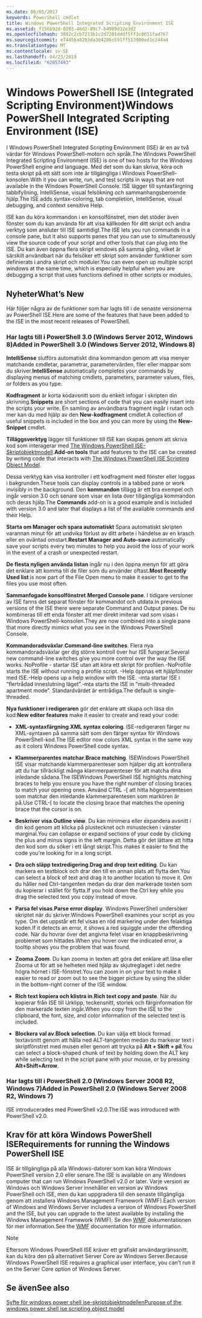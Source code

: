 ```yaml
---
ms.date: 06/05/2017
keywords: PowerShell cmdlet
title: Windows PowerShell Integrated Scripting Environment ISE
ms.assetid: f156b92d-0203-46d2-89c7-b4989d32e3d2
ms.openlocfilehash: 3002c2cb7213b1c2d7201dddf5ff3c0651fad767
ms.sourcegitcommit: e7445ba8203da304286c591ff513900ad1c244a4
ms.translationtype: MT
ms.contentlocale: sv-SE
ms.lasthandoff: 04/23/2019
ms.locfileid: "62057493"
---
```

# <a name="windows-powershell-integrated-scripting-environment-ise"></a><span data-ttu-id="68d11-103">Windows PowerShell ISE (Integrated Scripting Environment)</span><span class="sxs-lookup"><span data-stu-id="68d11-103">Windows PowerShell Integrated Scripting Environment (ISE)</span></span>

<span data-ttu-id="68d11-104">I Windows PowerShell Integrated Scripting Environment (ISE) är en av två värdar för Windows PowerShell-motorn och språk.</span><span class="sxs-lookup"><span data-stu-id="68d11-104">The Windows PowerShell Integrated Scripting Environment (ISE) is one of two hosts for the Windows PowerShell engine and language.</span></span> <span data-ttu-id="68d11-105">Med det som du kan skriva, köra och testa skript på ett sätt som inte är tillgängliga i Windows PowerShell-konsolen.</span><span class="sxs-lookup"><span data-stu-id="68d11-105">With it you can write, run, and test scripts in ways that are not available in the Windows PowerShell Console.</span></span> <span data-ttu-id="68d11-106">ISE lägger till syntaxfärgning tabbifyllning, IntelliSense, visual felsökning och sammanhangsberoende hjälp.</span><span class="sxs-lookup"><span data-stu-id="68d11-106">The ISE adds syntax-coloring, tab completion, IntelliSense, visual debugging, and context sensitive Help.</span></span>

<span data-ttu-id="68d11-107">ISE kan du köra kommandon i en konsolfönstret, men det stöder även fönster som du kan använda för att visa källkoden för ditt skript och andra verktyg som ansluter till ISE samtidigt.</span><span class="sxs-lookup"><span data-stu-id="68d11-107">The ISE lets you run commands in a console pane, but it also supports panes that you can use to simultaneously view the source code of your script and other tools that can plug into the ISE.</span></span> <span data-ttu-id="68d11-108">Du kan även öppna flera skript windows på samma gång, vilket är särskilt användbart när du felsöker ett skript som använder funktioner som definierats i andra skript och moduler.</span><span class="sxs-lookup"><span data-stu-id="68d11-108">You can even open up multiple script windows at the same time, which is especially helpful when you are debugging a script that uses functions defined in other scripts or modules.</span></span>

## <a name="whats-new"></a><span data-ttu-id="68d11-109">Nyheter</span><span class="sxs-lookup"><span data-stu-id="68d11-109">What’s New</span></span>

<span data-ttu-id="68d11-110">Här följer några av de funktioner som har lagts till i de senaste versionerna av PowerShell ISE.</span><span class="sxs-lookup"><span data-stu-id="68d11-110">Here are some of the features that have been added to the ISE in the most recent releases of PowerShell.</span></span>

### <a name="added-in-powershell-30-windows-server-2012-windows-8"></a><span data-ttu-id="68d11-111">Har lagts till i PowerShell 3.0 (Windows Server 2012, Windows 8)</span><span class="sxs-lookup"><span data-stu-id="68d11-111">Added in PowerShell 3.0 (Windows Server 2012, Windows 8)</span></span>

<span data-ttu-id="68d11-112">**IntelliSense** slutförs automatiskt dina kommandon genom att visa menyer matchande cmdletar, parametrar, parametervärden, filer eller mappar som du skriver.</span><span class="sxs-lookup"><span data-stu-id="68d11-112">**IntelliSense** automatically completes your commands by displaying menus of matching cmdlets, parameters, parameter values, files, or folders as you type.</span></span>

<span data-ttu-id="68d11-113">**Kodfragment** är korta kodavsnitt som du enkelt infogar i skripten din skrivning.</span><span class="sxs-lookup"><span data-stu-id="68d11-113">**Snippets** are short sections of code that you can easily insert into the scripts your write.</span></span> <span data-ttu-id="68d11-114">En samling av användbara fragment ingår i rutan och mer kan du med hjälp av den **New-kodfragment** cmdlet.</span><span class="sxs-lookup"><span data-stu-id="68d11-114">A collection of useful snippets is included in the box and you can more by using the **New-Snippet** cmdlet.</span></span>

<span data-ttu-id="68d11-115">**Tilläggsverktyg** lägger till funktioner till ISE kan skapas genom att skriva kod som interagerar med [The Windows PowerShell ISE-Skriptobjektmodell](../../core-powershell/ise/The-ISE-Object-Model-Hierarchy.md).</span><span class="sxs-lookup"><span data-stu-id="68d11-115">**Add-on tools** that add features to the ISE can be created by writing code that interacts with [The Windows PowerShell ISE Scripting Object Model](../../core-powershell/ise/The-ISE-Object-Model-Hierarchy.md).</span></span>

<span data-ttu-id="68d11-116">Dessa verktyg kan visa kontroller i ett kodfragment med fönster eller loggas i bakgrunden.</span><span class="sxs-lookup"><span data-stu-id="68d11-116">These tools can display controls in a tabbed pane or work invisibly in the background.</span></span> <span data-ttu-id="68d11-117">Den **kommandon** tillägg är ett bra exempel och ingår version 3.0 och senare som visar en lista över tillgängliga kommandon och deras hjälp.</span><span class="sxs-lookup"><span data-stu-id="68d11-117">The **Commands** add-on is a good example and is included with version 3.0 and later that displays a list of the available commands and their Help.</span></span>

<span data-ttu-id="68d11-118">**Starta om Manager och spara automatiskt** Spara automatiskt skripten varannan minut för att undvika förlust av ditt arbete i händelse av en krasch eller en oväntad omstart.</span><span class="sxs-lookup"><span data-stu-id="68d11-118">**Restart Manager and Auto-save** automatically save your scripts every two minutes to help you avoid the loss of your work in the event of a crash or unexpected restart.</span></span>

<span data-ttu-id="68d11-119">**De flesta nyligen använda listan** ingår nu i den öppna menyn för att göra det enklare att komma till de filer som du använder oftast.</span><span class="sxs-lookup"><span data-stu-id="68d11-119">**Most Recently Used list** is now part of the File Open menu to make it easier to get to the files you use most often.</span></span>

<span data-ttu-id="68d11-120">**Sammanfogade konsolfönstret**.</span><span class="sxs-lookup"><span data-stu-id="68d11-120">**Merged Console pane**.</span></span> <span data-ttu-id="68d11-121">I tidigare versioner av ISE fanns det separat fönster för kommandot och utdata.</span><span class="sxs-lookup"><span data-stu-id="68d11-121">In previous versions of the ISE there were separate Command and Output panes.</span></span> <span data-ttu-id="68d11-122">De nu kombineras till ett enda fönster att mer direkt imiterar vad som visas i Windows PowerShell-konsolen.</span><span class="sxs-lookup"><span data-stu-id="68d11-122">They are now combined into a single pane that more directly mimics what you see in the Windows PowerShell Console.</span></span>

<span data-ttu-id="68d11-123">**Kommandoradsväxlar**.</span><span class="sxs-lookup"><span data-stu-id="68d11-123">**Command-line switches**.</span></span> <span data-ttu-id="68d11-124">Flera nya kommandoradsväxlar ger dig större kontroll över hur ISE fungerar.</span><span class="sxs-lookup"><span data-stu-id="68d11-124">Several new command-line switches give you more control over the way the ISE works.</span></span> <span data-ttu-id="68d11-125">NoProfile - startar ISE utan att köra ett skript för profilen.</span><span class="sxs-lookup"><span data-stu-id="68d11-125">-NoProfile starts the ISE without running a profile script.</span></span> <span data-ttu-id="68d11-126">-Help öppnas ett hjälpfönster med ISE.</span><span class="sxs-lookup"><span data-stu-id="68d11-126">-Help opens up a help window with the ISE.</span></span> <span data-ttu-id="68d11-127">-mta startar ISE i ”flertrådad inneslutning läget”.</span><span class="sxs-lookup"><span data-stu-id="68d11-127">-mta starts the ISE in “multi-threaded apartment mode”.</span></span> <span data-ttu-id="68d11-128">Standardvärdet är entrådiga.</span><span class="sxs-lookup"><span data-stu-id="68d11-128">The default is single-threaded.</span></span>

<span data-ttu-id="68d11-129">**Nya funktioner i redigeraren** gör det enklare att skapa och läsa din kod:</span><span class="sxs-lookup"><span data-stu-id="68d11-129">**New editor features** make it easier to create and read your code:</span></span>

- <span data-ttu-id="68d11-130">**XML-syntaxfärgning**.</span><span class="sxs-lookup"><span data-stu-id="68d11-130">**XML syntax coloring**.</span></span> <span data-ttu-id="68d11-131">ISE-redigeraren färger nu XML-syntaxen på samma sätt som den färger syntax för Windows PowerShell-kod.</span><span class="sxs-lookup"><span data-stu-id="68d11-131">The ISE editor now colors XML syntax in the same way as it colors Windows PowerShell code syntax.</span></span>

- <span data-ttu-id="68d11-132">**Klammerparentes matchar**.</span><span class="sxs-lookup"><span data-stu-id="68d11-132">**Brace matching**.</span></span> <span data-ttu-id="68d11-133">ISEWindows PowerShell ISE visar matchande klammerparenteser som hjälper dig att kontrollera att du har tillräckligt många klammerparenteser för att matcha dina inledande sådana.</span><span class="sxs-lookup"><span data-stu-id="68d11-133">The ISEWindows PowerShell ISE highlights matching braces to help you ensure you have the right number of closing braces to match your opening ones.</span></span> <span data-ttu-id="68d11-134">Använd CTRL -\[ att hitta högerparentesen som matchar den inledande klammerparentesen som markören är på.</span><span class="sxs-lookup"><span data-stu-id="68d11-134">Use CTRL-\[ to locate the closing brace that matches the opening brace that the cursor is on.</span></span>

- <span data-ttu-id="68d11-135">**Beskriver visa**.</span><span class="sxs-lookup"><span data-stu-id="68d11-135">**Outline view**.</span></span> <span data-ttu-id="68d11-136">Du kan minimera eller expandera avsnitt i din kod genom att klicka på plustecknet och minustecken i vänster marginal.</span><span class="sxs-lookup"><span data-stu-id="68d11-136">You can collapse or expand sections of your code by clicking the plus and minus signs in the left margin.</span></span> <span data-ttu-id="68d11-137">Detta gör det lättare att hitta den kod som du söker i ett långt skript.</span><span class="sxs-lookup"><span data-stu-id="68d11-137">This makes it easier to find the code you’re looking for in a long script.</span></span>

- <span data-ttu-id="68d11-138">**Dra och släpp textredigering**.</span><span class="sxs-lookup"><span data-stu-id="68d11-138">**Drag and drop text editing**.</span></span> <span data-ttu-id="68d11-139">Du kan markera en textblock och drar den till en annan plats att flytta den.</span><span class="sxs-lookup"><span data-stu-id="68d11-139">You can select a block of text and drag it to another location to move it.</span></span> <span data-ttu-id="68d11-140">Om du håller ned Ctrl-tangenten medan du drar den markerade texten som du kopierar i stället för flytta.</span><span class="sxs-lookup"><span data-stu-id="68d11-140">If you hold down the Ctrl key while you drag the selected text you copy instead of move.</span></span>

- <span data-ttu-id="68d11-141">**Parsa fel visas**.</span><span class="sxs-lookup"><span data-stu-id="68d11-141">**Parse error display**.</span></span> <span data-ttu-id="68d11-142">Windows PowerShell undersöker skriptet när du skriver.</span><span class="sxs-lookup"><span data-stu-id="68d11-142">Windows PowerShell examines your script as you type.</span></span> <span data-ttu-id="68d11-143">Om det uppstår ett fel visas en röd markering under den felaktiga koden.</span><span class="sxs-lookup"><span data-stu-id="68d11-143">If it detects an error, it shows a red squiggle under the offending code.</span></span> <span data-ttu-id="68d11-144">När du hovrar över det angivna felet visar en knappbeskrivning problemet som hittades.</span><span class="sxs-lookup"><span data-stu-id="68d11-144">When you hover over the indicated error, a tooltip shows you the problem that was found.</span></span>

- <span data-ttu-id="68d11-145">**Zooma**.</span><span class="sxs-lookup"><span data-stu-id="68d11-145">**Zoom**.</span></span> <span data-ttu-id="68d11-146">Du kan zooma in texten att göra det enklare att läsa eller Zooma ut för att se helheten med hjälp av skjutreglaget i det nedre högra hörnet i ISE-fönstret.</span><span class="sxs-lookup"><span data-stu-id="68d11-146">You can zoom in on your text to make it easier to read or zoom out to see the bigger picture by using the slider in the bottom-right corner of the ISE window.</span></span>

- <span data-ttu-id="68d11-147">**Rich text kopiera och klistra in**.</span><span class="sxs-lookup"><span data-stu-id="68d11-147">**Rich text copy and paste**.</span></span> <span data-ttu-id="68d11-148">När du kopierar från ISE till Urklipp, teckensnitt, storlek och färginformation för den markerade texten ingår.</span><span class="sxs-lookup"><span data-stu-id="68d11-148">When you copy from the ISE to the clipboard, the font, size, and color information of the selected text is included.</span></span>

- <span data-ttu-id="68d11-149">**Blockera val av**.</span><span class="sxs-lookup"><span data-stu-id="68d11-149">**Block selection**.</span></span> <span data-ttu-id="68d11-150">Du kan välja ett block formad textavsnitt genom att hålla ned ALT-tangenten medan du markerar text i skriptfönstret med musen eller genom att trycka på **Alt + Skift + pil**.</span><span class="sxs-lookup"><span data-stu-id="68d11-150">You can select a block-shaped chunk of text by holding down the ALT key while selecting text in the script pane with your mouse, or by pressing **Alt+Shift+Arrow**.</span></span>

### <a name="added-in-powershell-20-windows-server-2008-r2-windows-7"></a><span data-ttu-id="68d11-151">Har lagts till i PowerShell 2.0 (Windows Server 2008 R2, Windows 7)</span><span class="sxs-lookup"><span data-stu-id="68d11-151">Added in PowerShell 2.0 (Windows Server 2008 R2, Windows 7)</span></span>

<span data-ttu-id="68d11-152">ISE introducerades med PowerShell v2.0.</span><span class="sxs-lookup"><span data-stu-id="68d11-152">The ISE was introduced with PowerShell v2.0.</span></span>

## <a name="requirements-for-running-the-windows-powershell-ise"></a><span data-ttu-id="68d11-153">Krav för att köra Windows PowerShell ISE</span><span class="sxs-lookup"><span data-stu-id="68d11-153">Requirements for running the Windows PowerShell ISE</span></span>

<span data-ttu-id="68d11-154">ISE är tillgängliga på alla Windows-datorer som kan köra Windows PowerShell version 2.0 eller senare.</span><span class="sxs-lookup"><span data-stu-id="68d11-154">The ISE is available on any Windows computer that can run Windows PowerShell v2.0 or later.</span></span> <span data-ttu-id="68d11-155">Varje version av Windows och Windows Server innehåller en version av Windows PowerShell och ISE, men du kan uppgradera till den senaste tillgängliga genom att installera Windows Management Framework (WMF).</span><span class="sxs-lookup"><span data-stu-id="68d11-155">Each version of Windows and Windows Server includes a version of Windows PowerShell and the ISE, but you can upgrade to the latest available by installing the Windows Management Framework (WMF).</span></span> <span data-ttu-id="68d11-156">Se den [WMF](/powershell/wmf) dokumentationen för mer information.</span><span class="sxs-lookup"><span data-stu-id="68d11-156">See the [WMF](/powershell/wmf) documentation for more information.</span></span>

> [!NOTE]
> <span data-ttu-id="68d11-157">Eftersom Windows PowerShell ISE kräver ett grafiskt användargränssnitt, kan du köra den på alternativet Server Core av Windows Server.</span><span class="sxs-lookup"><span data-stu-id="68d11-157">Because Windows PowerShell ISE requires a graphical user interface, you can’t run it on the Server Core option of Windows Server.</span></span>

## <a name="see-also"></a><span data-ttu-id="68d11-158">Se även</span><span class="sxs-lookup"><span data-stu-id="68d11-158">See also</span></span>

[<span data-ttu-id="68d11-159">Syfte för windows power shell ise-skriptobjektmodellen</span><span class="sxs-lookup"><span data-stu-id="68d11-159">Purpose of the windows power shell ise scripting object model</span></span>](../../core-powershell/ise/Purpose-of-the-Windows-PowerShell-ISE-Scripting-Object-Model.md)